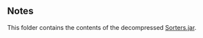 ## Notes

This folder contains the contents of the decompressed [Sorters.jar](https://github.com/richwill28/NUS-Resources/blob/main/CS2040S/Problem%20Sets/PS3/Sorters.jar).
